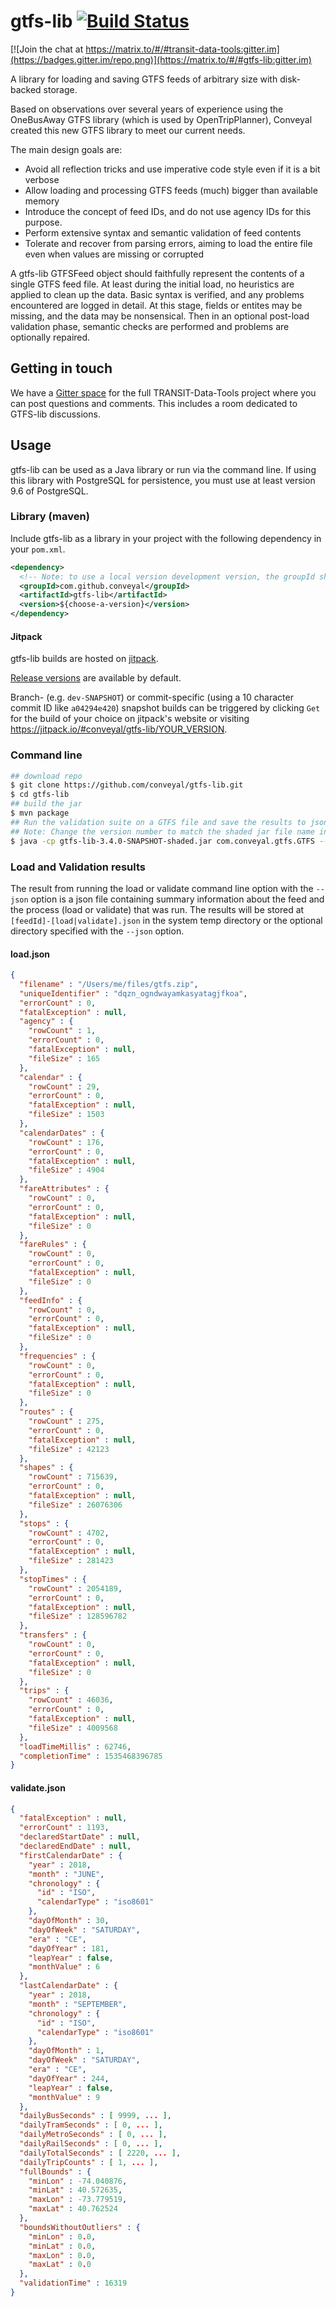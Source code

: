 # gtfs-lib [![Build Status](https://travis-ci.org/conveyal/gtfs-lib.svg?branch=master)](https://travis-ci.org/conveyal/gtfs-lib)
[![Join the chat at https://matrix.to/#/#transit-data-tools:gitter.im](https://badges.gitter.im/repo.png)](https://matrix.to/#/#gtfs-lib:gitter.im)


A library for loading and saving GTFS feeds of arbitrary size with disk-backed storage.

Based on observations over several years of experience using the OneBusAway GTFS library (which is used by OpenTripPlanner), Conveyal created this new GTFS library to meet our current needs.

The main design goals are:

- Avoid all reflection tricks and use imperative code style even if it is a bit verbose
- Allow loading and processing GTFS feeds (much) bigger than available memory
- Introduce the concept of feed IDs, and do not use agency IDs for this purpose.
- Perform extensive syntax and semantic validation of feed contents
- Tolerate and recover from parsing errors, aiming to load the entire file even when values are missing or corrupted

A gtfs-lib GTFSFeed object should faithfully represent the contents of a single GTFS feed file. At least during the initial load, no heuristics are applied to clean up the data. Basic syntax is verified, and any problems encountered are logged in detail. At this stage, fields or entites may be missing, and the data may be nonsensical. Then in an optional post-load validation phase, semantic checks are performed and problems are optionally repaired.

## Getting in touch

We have a [Gitter space](https://matrix.to/#/#transit-data-tools:gitter.im) for the full TRANSIT-Data-Tools project where you can post questions and comments. This includes a room dedicated to GTFS-lib discussions.

## Usage

gtfs-lib can be used as a Java library or run via the command line.  If using this library with PostgreSQL for persistence, you must use at least version 9.6 of PostgreSQL.

### Library (maven)
Include gtfs-lib as a library in your project with the following dependency in your `pom.xml`.
```xml
<dependency>
  <!-- Note: to use a local version development version, the groupId should be changed to com.conveyal -->
  <groupId>com.github.conveyal</groupId>
  <artifactId>gtfs-lib</artifactId>
  <version>${choose-a-version}</version>
</dependency>
```

#### Jitpack

gtfs-lib builds are hosted on [jitpack](https://jitpack.io/#conveyal/gtfs-lib). 

[Release versions](https://github.com/conveyal/gtfs-lib/releases) are available by default.

Branch- (e.g. `dev-SNAPSHOT`) or commit-specific (using a 10 character commit ID like `a04294e420`) snapshot builds can be triggered by clicking `Get` for the build of your choice on jitpack's website or visiting https://jitpack.io/#conveyal/gtfs-lib/YOUR_VERSION.

### Command line

```bash
## download repo
$ git clone https://github.com/conveyal/gtfs-lib.git
$ cd gtfs-lib
## build the jar
$ mvn package
## Run the validation suite on a GTFS file and save the results to json files.
## Note: Change the version number to match the shaded jar file name in /target directory.
$ java -cp gtfs-lib-3.4.0-SNAPSHOT-shaded.jar com.conveyal.gtfs.GTFS --load /path/to/gtfs.zip --validate --json /optional/path/to/results
```

### Load and Validation results

The result from running the load or validate command line option with
the `--json` option is a json file containing summary information about
the feed and the process (load or validate) that was run. The results will
be stored at `[feedId]-[load|validate].json` in the system temp directory
or the optional directory specified with the `--json` option.

#### load.json

```json
{
  "filename" : "/Users/me/files/gtfs.zip",
  "uniqueIdentifier" : "dqzn_ogndwayamkasyatagjfkoa",
  "errorCount" : 0,
  "fatalException" : null,
  "agency" : {
    "rowCount" : 1,
    "errorCount" : 0,
    "fatalException" : null,
    "fileSize" : 165
  },
  "calendar" : {
    "rowCount" : 29,
    "errorCount" : 0,
    "fatalException" : null,
    "fileSize" : 1503
  },
  "calendarDates" : {
    "rowCount" : 176,
    "errorCount" : 0,
    "fatalException" : null,
    "fileSize" : 4904
  },
  "fareAttributes" : {
    "rowCount" : 0,
    "errorCount" : 0,
    "fatalException" : null,
    "fileSize" : 0
  },
  "fareRules" : {
    "rowCount" : 0,
    "errorCount" : 0,
    "fatalException" : null,
    "fileSize" : 0
  },
  "feedInfo" : {
    "rowCount" : 0,
    "errorCount" : 0,
    "fatalException" : null,
    "fileSize" : 0
  },
  "frequencies" : {
    "rowCount" : 0,
    "errorCount" : 0,
    "fatalException" : null,
    "fileSize" : 0
  },
  "routes" : {
    "rowCount" : 275,
    "errorCount" : 0,
    "fatalException" : null,
    "fileSize" : 42123
  },
  "shapes" : {
    "rowCount" : 715639,
    "errorCount" : 0,
    "fatalException" : null,
    "fileSize" : 26076306
  },
  "stops" : {
    "rowCount" : 4702,
    "errorCount" : 0,
    "fatalException" : null,
    "fileSize" : 281423
  },
  "stopTimes" : {
    "rowCount" : 2054189,
    "errorCount" : 0,
    "fatalException" : null,
    "fileSize" : 128596782
  },
  "transfers" : {
    "rowCount" : 0,
    "errorCount" : 0,
    "fatalException" : null,
    "fileSize" : 0
  },
  "trips" : {
    "rowCount" : 46036,
    "errorCount" : 0,
    "fatalException" : null,
    "fileSize" : 4009568
  },
  "loadTimeMillis" : 62746,
  "completionTime" : 1535468396785
}
```

#### validate.json

```json
{
  "fatalException" : null,
  "errorCount" : 1193,
  "declaredStartDate" : null,
  "declaredEndDate" : null,
  "firstCalendarDate" : {
    "year" : 2018,
    "month" : "JUNE",
    "chronology" : {
      "id" : "ISO",
      "calendarType" : "iso8601"
    },
    "dayOfMonth" : 30,
    "dayOfWeek" : "SATURDAY",
    "era" : "CE",
    "dayOfYear" : 181,
    "leapYear" : false,
    "monthValue" : 6
  },
  "lastCalendarDate" : {
    "year" : 2018,
    "month" : "SEPTEMBER",
    "chronology" : {
      "id" : "ISO",
      "calendarType" : "iso8601"
    },
    "dayOfMonth" : 1,
    "dayOfWeek" : "SATURDAY",
    "era" : "CE",
    "dayOfYear" : 244,
    "leapYear" : false,
    "monthValue" : 9
  },
  "dailyBusSeconds" : [ 9999, ... ],
  "dailyTramSeconds" : [ 0, ... ],
  "dailyMetroSeconds" : [ 0, ... ],
  "dailyRailSeconds" : [ 0, ... ],
  "dailyTotalSeconds" : [ 2220, ... ],
  "dailyTripCounts" : [ 1, ... ],
  "fullBounds" : {
    "minLon" : -74.040876,
    "minLat" : 40.572635,
    "maxLon" : -73.779519,
    "maxLat" : 40.762524
  },
  "boundsWithoutOutliers" : {
    "minLon" : 0.0,
    "minLat" : 0.0,
    "maxLon" : 0.0,
    "maxLat" : 0.0
  },
  "validationTime" : 16319
}

```
